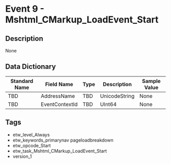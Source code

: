 # Event 9 - Mshtml_CMarkup_LoadEvent_Start

## Description
None

## Data Dictionary
|Standard Name|Field Name|Type|Description|Sample Value|
|---|---|---|---|---|
|TBD|AddressName|TBD|UnicodeString|None|None|
|TBD|EventContextId|TBD|UInt64|None|None|

## Tags
* etw_level_Always
* etw_keywords_primarynav pageloadbreakdown
* etw_opcode_Start
* etw_task_Mshtml_CMarkup_LoadEvent_Start
* version_1